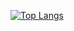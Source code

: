 
<!-- <a href="https://github.com/anuraghazra/github-readme-stats">
  <img align="left" src="https://github-readme-stats.vercel.app/api?username=kyoppy-1229&count_private=true&show_icons=true" />
</a>
<a href="https://github.com/anuraghazra/github-readme-stats">
  <img align="left" src="https://github-readme-stats.vercel.app/api/top-langs/?username=kyoppy-1229&layout=compact" />
</a> -->
[![Top Langs](https://github-readme-stats.vercel.app/api/top-langs/?username=kyoppy-1229&count_private=true&show_icons=true&theme=gruvbox
)](https://github.com/anuraghazra/github-readme-stats)
